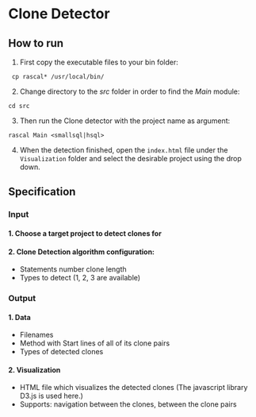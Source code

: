 # Clone Detector

## How to run
1. First copy the executable files to your bin folder:

` cp rascal* /usr/local/bin/`

2. Change directory to the *src* folder in order to find the *Main* module:

`cd src`

3. Then run the Clone detector with the project name as argument:

`rascal Main <smallsql|hsql>`

4. When the detection finished, open the `index.html` file under the `Visualization` folder and select the desirable project using the drop down.

## Specification

### Input
#### 1. Choose a target project to detect clones for
#### 2. Clone Detection algorithm configuration:
- Statements number clone length
- Types to detect (1, 2, 3 are available)

### Output
#### 1. Data
- Filenames
- Method with Start lines of all of its clone pairs
- Types of detected clones

#### 2. Visualization
- HTML file which visualizes the detected clones (The javascript library D3.js is used here.)
- Supports: navigation between the clones, between the clone pairs
